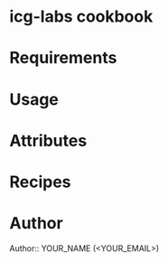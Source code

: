 # icg-labs cookbook

# Requirements

# Usage

# Attributes

# Recipes

# Author

Author:: YOUR_NAME (<YOUR_EMAIL>)

